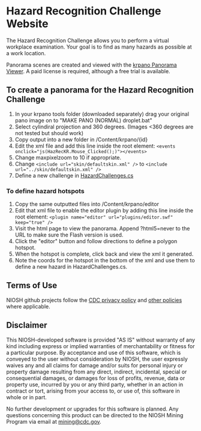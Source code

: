 # Hazard Recognition Challenge Website
The Hazard Recognition Challenge allows you to perform a virtual workplace examination. Your goal is to find as many hazards as possible at a work location.

Panorama scenes are created and viewed with the [krpano Panorama Viewer](https://krpano.com/). A paid license is required, although a free trial is available.

## To create a panorama for the Hazard Recognition Challenge

1. In your krpano tools folder (downloaded separately) drag your original pano image on to "MAKE PANO (NORMAL) droplet.bat"
2. Select cylindiral projection and 360 degrees. (Images <360 degrees are not tested but should work)
3. Copy output into a new folder in /Content/krpano/{id}
4. Edit the xml file and add this line inside the root element: `<events onclick="js(HazRecKR.Mouse_Clicked();)"></events>`
5. Change maxpixelzoom to 10 if appropriate.
6. Change `<include url="skin/defaultskin.xml" />` to `<include url="../skin/defaultskin.xml" />`
7. Define a new challenge in [HazardChallenges.cs](HazardRecognitionWebsite/Models/HazardChallenges.cs)

### To define hazard hotspots
1. Copy the same outputted files into /Content/krpano/editor
2. Edit that xml file to enable the editor plugin by adding this line inside the root element: `<plugin name="editor" url="plugins/editor.swf" keep="true" />`
3. Visit the html page to view the panorama. Append ?html5=never to the URL to make sure the Flash version is used.
4. Click the "editor" button and follow directions to define a polygon hotspot.
5. When the hotspot is complete, click back and view the xml it generated.
6. Note the coords for the hotspot in the bottom of the xml and use them to define a new hazard in HazardChallenges.cs.

## Terms of Use

NIOSH github projects follow the [CDC privacy policy](https://www.cdc.gov/Other/privacy.html) and [other policies](https://www.cdc.gov/Other/policies.html) where applicable.

## Disclaimer

This NIOSH-developed software is provided "AS IS" without warranty of any kind including express or implied warranties of merchantability or fitness for a particular purpose. By acceptance and use of this software, which is conveyed to the user without consideration by NIOSH, the user expressly waives any and all claims for damage and/or suits for personal injury or property damage resulting from any direct, indirect, incidental, special or consequential damages, or damages for loss of profits, revenue, data or property use, incurred by you or any third party, whether in an action in contract or tort, arising from your access to, or use of, this software in whole or in part.

No further development or upgrades for this software is planned. Any questions concerning this product can be directed to the NIOSH Mining Program via email at mining@cdc.gov.